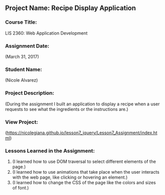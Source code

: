 ## Project Name:  Recipe Display Application

### Course Title:
LIS 2360:  Web Application Development

### Assignment Date:  
(March 31, 2017)

### Student Name:  
(Nicole Alvarez)

### Project Description:
(During the assignment I built an application to display a recipe when a user requests to see what the ingredients or the instructions are.)

### View Project:
(https://nicolegiana.github.io/lesson7_jquery/Lesson7_Assignment/index.html)

### Lessons Learned in the Assignment:
1. (I learned how to use DOM traversal to select different elements of the page.)
2. (I learned how to use animations that take place when the user interacts with the web page, like clicking or hovering an element.)
3. (I learned how to change the CSS of the page like the colors and sizes of font.)
